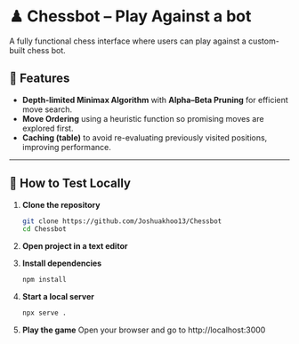 # ♟ Chessbot – Play Against a bot

A fully functional chess interface where users can play against a custom-built chess bot.

## 🔹 Features
- **Depth-limited Minimax Algorithm** with **Alpha–Beta Pruning** for efficient move search.
- **Move Ordering** using a heuristic function so promising moves are explored first.
- **Caching (table)** to avoid re-evaluating previously visited positions, improving performance.

---

## 🚀 How to Test Locally

1. **Clone the repository**
   ```bash
   git clone https://github.com/Joshuakhoo13/Chessbot
   cd Chessbot

2. **Open project in a text editor**

3. **Install dependencies**
    ```bash
    npm install

4. **Start a local server**
    ```bash
    npx serve .

5. **Play the game**
    Open your browser and go to http://localhost:3000





